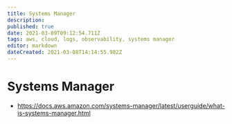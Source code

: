 ```yaml
---
title: Systems Manager
description: 
published: true
date: 2021-03-09T09:12:54.711Z
tags: aws, cloud, logs, observability, systems manager
editor: markdown
dateCreated: 2021-03-08T14:14:55.982Z
---
```


# Systems Manager
- https://docs.aws.amazon.com/systems-manager/latest/userguide/what-is-systems-manager.html